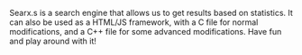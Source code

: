 Searx.s is a search engine that allows us to get results based on statistics. It can also be used as a HTML/JS framework, with a C file for normal modifications, and a C++ file for some advanced modifications. Have fun and play around with it!

